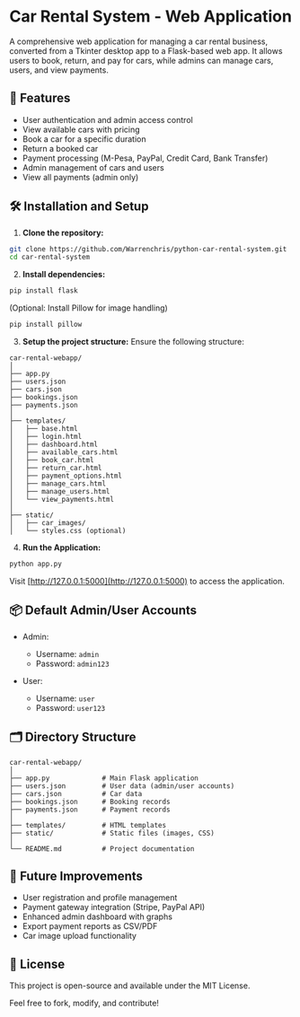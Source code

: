 # Car Rental System - Web Application

A comprehensive web application for managing a car rental business, converted from a Tkinter desktop app to a Flask-based web app. It allows users to book, return, and pay for cars, while admins can manage cars, users, and view payments.

## 🚀 Features

* User authentication and admin access control
* View available cars with pricing
* Book a car for a specific duration
* Return a booked car
* Payment processing (M-Pesa, PayPal, Credit Card, Bank Transfer)
* Admin management of cars and users
* View all payments (admin only)

## 🛠️ Installation and Setup

1. **Clone the repository:**

```bash
git clone https://github.com/Warrenchris/python-car-rental-system.git
cd car-rental-system
```

2. **Install dependencies:**

```bash
pip install flask
```

(Optional: Install Pillow for image handling)

```bash
pip install pillow
```

3. **Setup the project structure:**
   Ensure the following structure:

```
car-rental-webapp/
│
├── app.py
├── users.json
├── cars.json
├── bookings.json
├── payments.json
│
├── templates/
│   ├── base.html
│   ├── login.html
│   ├── dashboard.html
│   ├── available_cars.html
│   ├── book_car.html
│   ├── return_car.html
│   ├── payment_options.html
│   ├── manage_cars.html
│   ├── manage_users.html
│   └── view_payments.html
│
├── static/
│   ├── car_images/
│   └── styles.css (optional)
```

4. **Run the Application:**

```bash
python app.py
```

Visit [http://127.0.0.1:5000](http://127.0.0.1:5000) to access the application.

## 📦 Default Admin/User Accounts

* Admin:

  * Username: `admin`
  * Password: `admin123`
* User:

  * Username: `user`
  * Password: `user123`

## 🗂️ Directory Structure

```
car-rental-webapp/
│
├── app.py             # Main Flask application
├── users.json         # User data (admin/user accounts)
├── cars.json          # Car data
├── bookings.json      # Booking records
├── payments.json      # Payment records
│
├── templates/         # HTML templates
├── static/            # Static files (images, CSS)
│
└── README.md          # Project documentation
```

## 📌 Future Improvements

* User registration and profile management
* Payment gateway integration (Stripe, PayPal API)
* Enhanced admin dashboard with graphs
* Export payment reports as CSV/PDF
* Car image upload functionality

## 📝 License

This project is open-source and available under the MIT License.

Feel free to fork, modify, and contribute!
